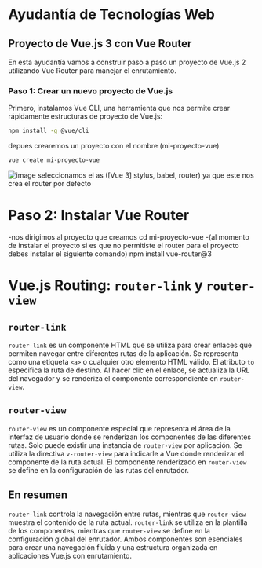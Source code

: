 # Ayudantía de Tecnologías Web

## Proyecto de Vue.js 3 con Vue Router

En esta ayudantía vamos a construir paso a paso un proyecto de Vue.js 2 utilizando Vue Router para manejar el enrutamiento.

### Paso 1: Crear un nuevo proyecto de Vue.js

Primero, instalamos Vue CLI, una herramienta que nos permite crear rápidamente estructuras de proyecto de Vue.js:

```bash
npm install -g @vue/cli
```
depues crearemos un proyecto con el nombre (mi-proyecto-vue)
```bash
vue create mi-proyecto-vue
```
![image](https://github.com/Jhosep2022/Ayudantia-Tecnologias-Web/assets/114316578/59f8a92d-4da5-473b-9128-c8c3ac6e2575)
seleccionamos el as ([Vue 3] stylus, babel, router) ya que este nos crea el router por defecto 

# Paso 2: Instalar Vue Router
-nos dirigimos al proyecto que creamos 
cd mi-proyecto-vue
-(al momento de instalar el proyecto si es que no permitiste el router para el proyecto debes
instalar el siguiente comando)
npm install vue-router@3


# Vue.js Routing: `router-link` y `router-view`

## `router-link`

`router-link` es un componente HTML que se utiliza para crear enlaces que permiten navegar entre diferentes rutas de la aplicación. Se representa como una etiqueta `<a>` o cualquier otro elemento HTML válido. El atributo `to` especifica la ruta de destino. Al hacer clic en el enlace, se actualiza la URL del navegador y se renderiza el componente correspondiente en `router-view`.

## `router-view`

`router-view` es un componente especial que representa el área de la interfaz de usuario donde se renderizan los componentes de las diferentes rutas. Solo puede existir una instancia de `router-view` por aplicación. Se utiliza la directiva `v-router-view` para indicarle a Vue dónde renderizar el componente de la ruta actual. El componente renderizado en `router-view` se define en la configuración de las rutas del enrutador.

## En resumen

`router-link` controla la navegación entre rutas, mientras que `router-view` muestra el contenido de la ruta actual. `router-link` se utiliza en la plantilla de los componentes, mientras que `router-view` se define en la configuración global del enrutador. Ambos componentes son esenciales para crear una navegación fluida y una estructura organizada en aplicaciones Vue.js con enrutamiento.



